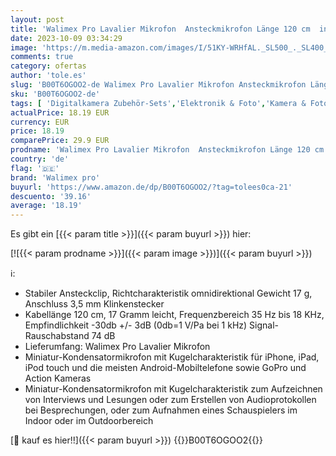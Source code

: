 ```yaml
---
layout: post
title: 'Walimex Pro Lavalier Mikrofon  Ansteckmikrofon Länge 120 cm  inkl. Clip  für Smartphones'
date: 2023-10-09 03:34:29
image: 'https://m.media-amazon.com/images/I/51KY-WRHfAL._SL500_._SL400_.jpg'
comments: true
category: ofertas
author: 'tole.es'
slug: 'B00T6OGOO2-de Walimex Pro Lavalier Mikrofon Ansteckmikrofon Länge 120 cm...'
sku: 'B00T6OGOO2-de'
tags: [ 'Digitalkamera Zubehör-Sets','Elektronik & Foto','Kamera & Foto','Kamera- & Fotozubehör','Zubehör für Kameras','walimex pro','🇩🇪', ]
actualPrice: 18.19 EUR
currency: EUR
price: 18.19
comparePrice: 29.9 EUR
prodname: 'Walimex Pro Lavalier Mikrofon  Ansteckmikrofon Länge 120 cm  inkl. Clip  für Smartphones'
country: 'de'
flag: '🇩🇪'
brand: 'Walimex pro'
buyurl: 'https://www.amazon.de/dp/B00T6OGOO2/?tag=tolees0ca-21'
descuento: '39.16'
average: '18.19'
---
```


Es gibt ein [{{< param title >}}]({{< param buyurl >}}) hier:

[![{{< param prodname >}}]({{< param image >}})]({{< param buyurl >}})

ℹ️:

- Stabiler Ansteckclip, Richtcharakteristik omnidirektional Gewicht 17 g, Anschluss 3,5 mm Klinkenstecker
- Kabellänge 120 cm, 17 Gramm leicht, Frequenzbereich 35 Hz bis 18 KHz, Empfindlichkeit -30db +/- 3dB (0db=1 V/Pa bei 1 kHz) Signal-Rauschabstand 74 dB
- Lieferumfang: Walimex Pro Lavalier Mikrofon
- Miniatur-Kondensatormikrofon mit Kugelcharakteristik für iPhone, iPad, iPod touch und die meisten Android-Mobiltelefone sowie GoPro und Action Kameras
- Miniatur-Kondensatormikrofon mit Kugelcharakteristik zum Aufzeichnen von Interviews und Lesungen oder zum Erstellen von Audioprotokollen bei Besprechungen, oder zum Aufnahmen eines Schauspielers im Indoor oder im Outdoorbereich

[🛒 kauf es hier!!]({{< param buyurl >}})
{{<world>}}B00T6OGOO2{{</world>}}
